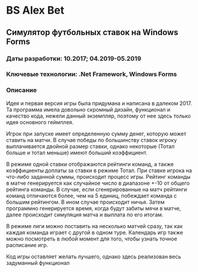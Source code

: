# BS Alex Bet
## Симулятор футбольных ставок на Windows Forms

### Даты разработки: 10.2017; 04.2019-05.2019

### Ключевые технологии: .Net Framework, Windows Forms

### Описание

Идея и первая версия игры была придумана и написана в далеком 2017. Та программа имела довольно скромный дизайн, функционал и качество кода, нежели данный экземпляр, поэтому от нее здесь только идея основного геймплея.

Игрок при запуске имеет определенную сумму денег, которую может ставить на матчи. В случае победы по большинству ставок игроку выплачивается двойной размер ставки, однако некоторые (Тотал больше и тотал меньше) имеют больший коэффициент.

В режиме одной ставки отображаются рейтинги команд, а также коэффициенты доплаты за ставки в режиме Тотал. При ставке игрока на что-либо заданной суммы, происходит процесс игры. Рейтинг команды в матче генерируется как случайное число в диапазоне +-10 от общего рейтинга команды. В случае, если сгенерированные на матч рейтинги команд отличаются более, чем на 5 единиц, побеждает команда с большим рейтингом. В ином случае происходит ничья. Затем программно генерируется время, когда будут забиты мячи в матче, далее происходит симуляция матча и выплата по его итогам. 

В режиме лиги можно поставить на несколько матчей сразу, так как каждая команда играет с другой в одном туре. Календарь игр также можно посмотреть в любой момент для того, чтобы узнать точное расписание игр.

Код игры оставляет желать лучшего, однако здесь реализован весь задуманный функционал
